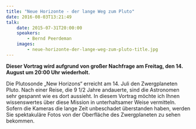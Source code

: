 ```yaml
---
title: "Neue Horizonte - der lange Weg zum Pluto"
date: 2016-08-03T13:21:49
talk:
    date: 2015-07-31T20:00:00
    speakers:
        - Bernd Peerdeman
    images:
        - neue-horizonte-der-lange-weg-zum-pluto-title.jpg
---
```

**Dieser Vortrag wird aufgrund von großer Nachfrage am Freitag, den 14. August um 20:00 Uhr wiederholt.**

Die Plutosonde „New Horizons“ erreicht am 14. Juli den Zwergplaneten Pluto. Nach einer Reise, die 9 1/2 Jahre andauerte, sind die Astronomen sehr gespannt wie es dort aussieht. In diesem Vortrag möchte ich Ihnen wissenswertes über diese Mission in unterhaltsamer Weise vermitteln. Sofern die Kameras die lange Zeit unbeschadet überstanden haben, werden Sie spektakuläre Fotos von der Oberfläche des Zwergplaneten zu sehen bekommen.

